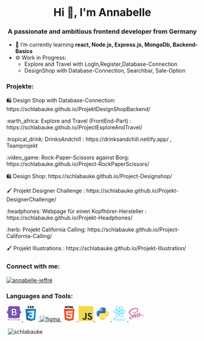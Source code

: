 <h1 align="center">Hi 👋, I'm Annabelle</h1>
<h3 align="center">A passionate and ambitious frontend developer from Germany</h3>

- 🌱 I’m currently learning **react, Node.js, Express.js, MongoDb, Backend-Basics**
- :gear: Work in Progress: 
  <ul>
    <li>Explore and Travel with LogIn,Register,Database-Connection </li>
  <li> DesignShop with Database-Connection, Searchbar, Sale-Option </li>
  </ul>

<h3 align="left">Projekte:</h3>

<p> 🛍️  Design Shop with Database-Connection: https://schlabauke.github.io/ProjektDesignShopBackend/
<p> :earth_africa: Explore and Travel (FrontEnd-Part) : https://schlabauke.github.io/ProjectExploreAndTravel/ </p>
<p> :tropical_drink:  DrinksAndchill : https://drinksandchill.netlify.app/ , Teamprojekt </p>
<p> :video_game:   Rock-Paper-Scissors against Borg:  https://schlabauke.github.io/Project-RockPaperScissors/ </p>
<p> 🛍️  Design Shop:  https://schlabauke.github.io/Project-Designshop/ </p>
<p> 🖌️ Projekt Designer Challenge : https://schlabauke.github.io/Projekt-DesignerChallenge/ </p>
<p> :headphones: Webpage für einen Kopfhörer-Hersteller : https://schlabauke.github.io/Projekt-Headphones/ </p>
<p> :herb: Projekt California Calling: https://schlabauke.github.io/Project-California-Calling/ </p>
<p> 🖌️ Projekt Illustrations :  https://schlabauke.github.io/Projekt-Illustration/ </p>

<h3 align="left">Connect with me:</h3>
<p align="left">
<a href="https://linkedin.com/in/annabelle-jeffré" target="blank"><img align="center" src="https://raw.githubusercontent.com/rahuldkjain/github-profile-readme-generator/master/src/images/icons/Social/linked-in-alt.svg" alt="annabelle-jeffré" height="30" width="40" /></a>
</p>

<h3 align="left">Languages and Tools:</h3>
<p align="left"> <a href="https://getbootstrap.com" target="_blank" rel="noreferrer"> <img src="https://raw.githubusercontent.com/devicons/devicon/master/icons/bootstrap/bootstrap-plain-wordmark.svg" alt="bootstrap" width="40" height="40"/> </a> <a href="https://www.w3schools.com/css/" target="_blank" rel="noreferrer"> <img src="https://raw.githubusercontent.com/devicons/devicon/master/icons/css3/css3-original-wordmark.svg" alt="css3" width="40" height="40"/> </a> <a href="https://www.figma.com/" target="_blank" rel="noreferrer"> <img src="https://www.vectorlogo.zone/logos/figma/figma-icon.svg" alt="figma" width="40" height="40"/> </a> <a href="https://www.w3.org/html/" target="_blank" rel="noreferrer"> <img src="https://raw.githubusercontent.com/devicons/devicon/master/icons/html5/html5-original-wordmark.svg" alt="html5" width="40" height="40"/> </a> <a href="https://developer.mozilla.org/en-US/docs/Web/JavaScript" target="_blank" rel="noreferrer"> <img src="https://raw.githubusercontent.com/devicons/devicon/master/icons/javascript/javascript-original.svg" alt="javascript" width="40" height="40"/> </a> <a href="https://www.python.org" target="_blank" rel="noreferrer"> <img src="https://raw.githubusercontent.com/devicons/devicon/master/icons/python/python-original.svg" alt="python" width="40" height="40"/> </a> <a href="https://reactjs.org/" target="_blank" rel="noreferrer"> <img src="https://raw.githubusercontent.com/devicons/devicon/master/icons/react/react-original-wordmark.svg" alt="react" width="40" height="40"/> </a> <a href="https://sass-lang.com" target="_blank" rel="noreferrer"> <img src="https://raw.githubusercontent.com/devicons/devicon/master/icons/sass/sass-original.svg" alt="sass" width="40" height="40"/> </a> </p>

<p>&nbsp;<img align="center" src="https://github-readme-stats.vercel.app/api?username=schlabauke&show_icons=true&locale=en" alt="schlabauke" /></p>
